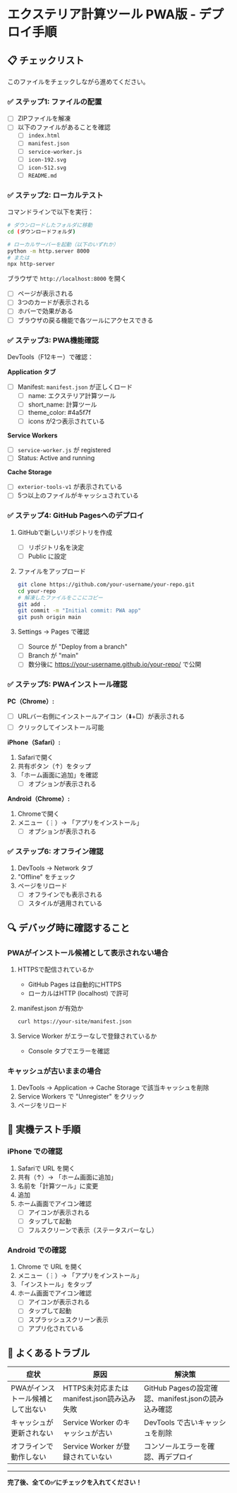 # エクステリア計算ツール PWA版 - デプロイ手順

## 📋 チェックリスト

このファイルをチェックしながら進めてください。

### ✅ ステップ1: ファイルの配置

- [ ] ZIPファイルを解凍
- [ ] 以下のファイルがあることを確認
  - [ ] `index.html`
  - [ ] `manifest.json`
  - [ ] `service-worker.js`
  - [ ] `icon-192.svg`
  - [ ] `icon-512.svg`
  - [ ] `README.md`

### ✅ ステップ2: ローカルテスト

コマンドラインで以下を実行：

```bash
# ダウンロードしたフォルダに移動
cd (ダウンロードフォルダ)

# ローカルサーバーを起動（以下のいずれか）
python -m http.server 8000
# または
npx http-server
```

ブラウザで `http://localhost:8000` を開く

- [ ] ページが表示される
- [ ] 3つのカードが表示される
- [ ] ホバーで効果がある
- [ ] ブラウザの戻る機能で各ツールにアクセスできる

### ✅ ステップ3: PWA機能確認

DevTools（F12キー）で確認：

**Application タブ**
- [ ] Manifest: `manifest.json` が正しくロード
  - [ ] name: エクステリア計算ツール
  - [ ] short_name: 計算ツール
  - [ ] theme_color: #4a5f7f
  - [ ] icons が2つ表示されている

**Service Workers**
- [ ] `service-worker.js` が registered
- [ ] Status: Active and running

**Cache Storage**
- [ ] `exterior-tools-v1` が表示されている
- [ ] 5つ以上のファイルがキャッシュされている

### ✅ ステップ4: GitHub Pagesへのデプロイ

1. GitHubで新しいリポジトリを作成
   - [ ] リポジトリ名を決定
   - [ ] Public に設定

2. ファイルをアップロード
   ```bash
   git clone https://github.com/your-username/your-repo.git
   cd your-repo
   # 解凍したファイルをここにコピー
   git add .
   git commit -m "Initial commit: PWA app"
   git push origin main
   ```

3. Settings → Pages で確認
   - [ ] Source が "Deploy from a branch"
   - [ ] Branch が "main"
   - [ ] 数分後に https://your-username.github.io/your-repo/ で公開

### ✅ ステップ5: PWAインストール確認

**PC（Chrome）:**
- [ ] URLバー右側にインストールアイコン（⬇️+□）が表示される
- [ ] クリックしてインストール可能

**iPhone（Safari）:**
1. Safariで開く
2. 共有ボタン（↑）をタップ
3. 「ホーム画面に追加」を確認
   - [ ] オプションが表示される

**Android（Chrome）:**
1. Chromeで開く
2. メニュー（⋮）→ 「アプリをインストール」
   - [ ] オプションが表示される

### ✅ ステップ6: オフライン確認

1. DevTools → Network タブ
2. "Offline" をチェック
3. ページをリロード
   - [ ] オフラインでも表示される
   - [ ] スタイルが適用されている

## 🔍 デバッグ時に確認すること

### PWAがインストール候補として表示されない場合

1. HTTPSで配信されているか
   - GitHub Pages は自動的にHTTPS
   - ローカルはHTTP (localhost) で許可

2. manifest.json が有効か
   ```bash
   curl https://your-site/manifest.json
   ```

3. Service Worker がエラーなしで登録されているか
   - Console タブでエラーを確認

### キャッシュが古いままの場合

1. DevTools → Application → Cache Storage で該当キャッシュを削除
2. Service Workers で "Unregister" をクリック
3. ページをリロード

## 📱 実機テスト手順

### iPhone での確認

1. Safariで URL を開く
2. 共有（↑）→ 「ホーム画面に追加」
3. 名前を「計算ツール」に変更
4. 追加
5. ホーム画面でアイコン確認
   - [ ] アイコンが表示される
   - [ ] タップして起動
   - [ ] フルスクリーンで表示（ステータスバーなし）

### Android での確認

1. Chrome で URL を開く
2. メニュー（⋮）→ 「アプリをインストール」
3. 「インストール」をタップ
4. ホーム画面でアイコン確認
   - [ ] アイコンが表示される
   - [ ] タップして起動
   - [ ] スプラッシュスクリーン表示
   - [ ] アプリ化されている

## 🚨 よくあるトラブル

| 症状 | 原因 | 解決策 |
|------|------|--------|
| PWAがインストール候補として出ない | HTTPS未対応またはmanifest.json読み込み失敗 | GitHub Pagesの設定確認、manifest.jsonの読み込み確認 |
| キャッシュが更新されない | Service Worker のキャッシュが古い | DevTools で古いキャッシュを削除 |
| オフラインで動作しない | Service Worker が登録されていない | コンソールエラーを確認、再デプロイ |

---

**完了後、全ての✅にチェックを入れてください！**
